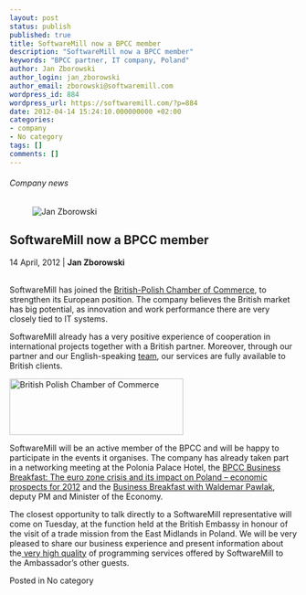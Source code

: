 ```yaml
---
layout: post
status: publish
published: true
title: SoftwareMill now a BPCC member
description: "SoftwareMill now a BPCC member"
keywords: "BPCC partner, IT company, Poland"
author: Jan Zborowski
author_login: jan_zborowski
author_email: zborowski@softwaremill.com
wordpress_id: 884
wordpress_url: https://softwaremill.com/?p=884
date: 2012-04-14 15:24:10.000000000 +02:00
categories:
- company
- No category
tags: []
comments: []
---
```


<h6>Company news</h6>
<div class="post-header clearfix">
<figure><div class="image"><img src="https://softwaremill.com/wp-content/uploads/2013/04/zborowski.jpg" alt="Jan Zborowski"></div></figure><div class="title">
<h2 class="font-dark-blue font-normal">SoftwareMill now a BPCC member</h2>14 April, 2012 | <b>Jan Zborowski</b><br><br>
</div>
</div>
<div class="post-rows"><div class="text">
<p id="Postyarchiwalne-SoftwareMillnowaBPCCmember">SoftwareMill has joined the <a title="www.bpcc.org.pl" href="http://www.bpcc.org.pl/" rel="nofollow">British-Polish Chamber of Commerce</a>, to strengthen its European position. The company believes the British market has big potential, as innovation and work performance there are very closely tied to IT systems.</p>
<p>SoftwareMill already has a very positive experience of cooperation in international projects together with a British partner. Moreover, through our partner and our English-speaking <a title="softwaremill.pl/zespol.html" href="http://softwaremill.pl/zespol.html" rel="nofollow">team</a>, our services are fully available to British clients.</p>
<p><img title="British Polish Chamber of Commerce" alt="British Polish Chamber of Commerce" src="https://kiwi.softwaremill.com/download/attachments/24412402/image2013-7-1%2012%3A46%3A36.png?version=1&amp;modificationDate=1372761957573&amp;api=v2" width="304" height="99" data-image-src="/download/attachments/24412402/image2013-7-1%2012%3A46%3A36.png?version=1&amp;modificationDate=1372761957573&amp;api=v2"></p>
<p>SoftwareMill will be an active member of the BPCC and will be happy to participate in the events it organises. The company has already taken part in a networking meeting at the Polonia Palace Hotel, the <a href="http://www.bpcc.org.pl/en/event/bpcc-business-breakfast-the-euro-zone-crisis-and-its-impact-on-poland-%E2%80%93-economic-prospects-for-2012%5b8000091%5d.html" rel="nofollow">BPCC Business Breakfast: The euro zone crisis and its impact on Poland – economic prospects for 2012</a> and the <a title="Business Breakfast with Deputy PM Waldemar Pawlak" href="http://blog.bpcc.org.pl/?p=1285" rel="nofollow">Business Breakfast with Waldemar Pawlak</a>, deputy PM and Minister of the Economy.</p>
<p>The closest opportunity to talk directly to a SoftwareMill representative will come on Tuesday, at the function held at the British Embassy in honour of the visit of a trade mission from the East Midlands in Poland. We will be very pleased to share our business experience and present information about the<a title="www.softwaremill.pl/onas.html" href="http://softwaremill.pl/onas.html" rel="nofollow"> very high quality</a> of programming services offered by SoftwareMill to the Ambassador’s other guests.</p>
</div></div>
<div class="post-footer">Posted in No category</div>
